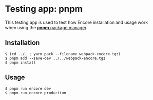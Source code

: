 # Testing app: pnpm 

This testing app is used to test how Encore installation and usage work when using the [**pnpm** package manager](https://pnpm.io/).

## Installation

```shell
$ (cd ../..; yarn pack --filename webpack-encore.tgz)
$ pnpm add --save-dev ../../webpack-encore.tgz
$ pnpm install
```

## Usage

```
$ pnpm run encore dev
$ pnpm run encore production
```